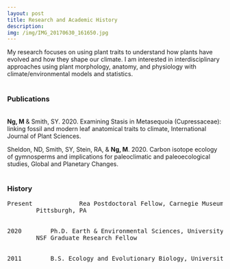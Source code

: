 ```yaml
---
layout: post
title: Research and Academic History
description: 
img: /img/IMG_20170630_161650.jpg
---
```


My research focuses on using plant traits to understand how plants have evolved and how they shape our climate. I am interested in interdisciplinary approaches using plant morphology, anatomy, and physiology with climate/environmental models and statistics. 
<br>
<br>
<h3> Publications </h3>
<br>
<b> Ng, M </b> & Smith, SY. 2020. Examining Stasis in Metasequoia (Cupressaceae): linking fossil and modern leaf anatomical traits to climate, International Journal of Plant Sciences. 
	
Sheldon, ND, Smith, SY, Stein, RA, & <b>Ng, M</b>. 2020. Carbon isotope ecology of gymnosperms and implications for paleoclimatic and paleoecological studies, Global and Planetary Changes.
<br>
<br>
<h3> History </h3>
<pre>
Present	&#9;	Rea Postdoctoral Fellow, Carnegie Museum of Natural History 
		Pittsburgh, PA
<br>
2020		Ph.D. Earth & Environmental Sciences, University of Michigan, Ann Arbor
		NSF Graduate Research Fellow
<br> 
2011		B.S. Ecology and Evolutionary Biology, University of California, Los Angeles  
<br>
<br>
</pre>
